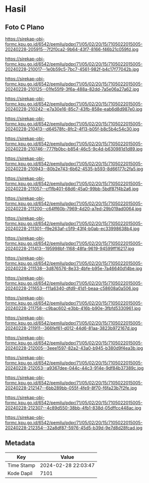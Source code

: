 # Hasil

## Foto C Plano

https://sirekap-obj-formc.kpu.go.id/6542/pemilu/pdpr/71/05/02/20/15/7105022015005-20240228-205915--7f2f0ca2-9b64-43f7-8166-f46b21c059fd.jpg

https://sirekap-obj-formc.kpu.go.id/6542/pemilu/pdpr/71/05/02/20/15/7105022015005-20240228-210017--1e0b59c5-7bc7-4561-982f-b4c17f77042b.jpg

https://sirekap-obj-formc.kpu.go.id/6542/pemilu/pdpr/71/05/02/20/15/7105022015005-20240228-210125--01fe55f9-3f6a-488a-82dd-7a5e06a27a62.jpg

https://sirekap-obj-formc.kpu.go.id/6542/pemilu/pdpr/71/05/02/20/15/7105022015005-20240228-210242--e7a30e16-85c7-43fb-858e-eab6d8d987e0.jpg

https://sirekap-obj-formc.kpu.go.id/6542/pemilu/pdpr/71/05/02/20/15/7105022015005-20240228-210413--d64578fc-8fc2-4f13-b05f-b8c5b4c54c30.jpg

https://sirekap-obj-formc.kpu.go.id/6542/pemilu/pdpr/71/05/02/20/15/7105022015005-20240228-210746--777fb0bc-b854-46c5-9c4d-b630981d1d89.jpg

https://sirekap-obj-formc.kpu.go.id/6542/pemilu/pdpr/71/05/02/20/15/7105022015005-20240228-210943--80b2e743-6b62-4535-b593-8d66177c2fa5.jpg

https://sirekap-obj-formc.kpu.go.id/6542/pemilu/pdpr/71/05/02/20/15/7105022015005-20240228-211057--cf1fb401-68d6-45a0-99bb-5bdf87f4b2a6.jpg

https://sirekap-obj-formc.kpu.go.id/6542/pemilu/pdpr/71/05/02/20/15/7105022015005-20240228-211200--c64ff60b-7969-4d20-a7ed-29b019ad0064.jpg

https://sirekap-obj-formc.kpu.go.id/6542/pemilu/pdpr/71/05/02/20/15/7105022015005-20240228-211301--f9e263af-c5f9-43f4-b0ab-ec33998638b4.jpg

https://sirekap-obj-formc.kpu.go.id/6542/pemilu/pdpr/71/05/02/20/15/7105022015005-20240228-211413--195998bf-1168-48fa-9619-94599ff16217.jpg

https://sirekap-obj-formc.kpu.go.id/6542/pemilu/pdpr/71/05/02/20/15/7105022015005-20240228-211538--3d876576-8e33-4bfe-b95e-7a46640d14be.jpg

https://sirekap-obj-formc.kpu.go.id/6542/pemilu/pdpr/71/05/02/20/15/7105022015005-20240228-211653--f11a6340-dfd9-41d1-beaa-c58608a0a506.jpg

https://sirekap-obj-formc.kpu.go.id/6542/pemilu/pdpr/71/05/02/20/15/7105022015005-20240228-211758--c9bac602-e3bb-416b-b90e-3fbfd5330961.jpg

https://sirekap-obj-formc.kpu.go.id/6542/pemilu/pdpr/71/05/02/20/15/7105022015005-20240228-211911--366fef61-d012-44d6-81aa-3823b972167d.jpg

https://sirekap-obj-formc.kpu.go.id/6542/pemilu/pdpr/71/05/02/20/15/7105022015005-20240228-212005--3eee1597-82a2-43a0-b945-b380d9f4ea3b.jpg

https://sirekap-obj-formc.kpu.go.id/6542/pemilu/pdpr/71/05/02/20/15/7105022015005-20240228-212053--a9367dee-044c-44c3-914e-9df84b37389c.jpg

https://sirekap-obj-formc.kpu.go.id/6542/pemilu/pdpr/71/05/02/20/15/7105022015005-20240228-212147--6bb289bb-055f-4fe9-8f70-f6fa23b7f2fe.jpg

https://sirekap-obj-formc.kpu.go.id/6542/pemilu/pdpr/71/05/02/20/15/7105022015005-20240228-212307--4c89d550-38bb-4fb1-838d-05dffcc448ac.jpg

https://sirekap-obj-formc.kpu.go.id/6542/pemilu/pdpr/71/05/02/20/15/7105022015005-20240228-212354--32a8df87-5976-45d5-b39d-9e7d8d28fcad.jpg


## Metadata

| Key        | Value               |
| ---------- | ------------------- |
| Time Stamp | 2024-02-28 22:03:47 |
| Kode Dapil | 7101                |



